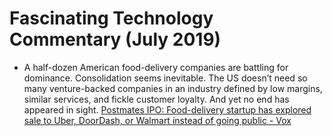 # Fascinating Technology Commentary (July 2019)

* A half-dozen American food-delivery companies are battling for dominance. Consolidation seems inevitable. The US doesn’t need so many venture-backed companies in an industry defined by low margins, similar services, and fickle customer loyalty. And yet no end has appeared in sight. [Postmates IPO: Food-delivery startup has explored sale to Uber, DoorDash, or Walmart instead of going public - Vox](https://www.vox.com/recode/2019/7/11/20688108/postmates-acquisition-ipo-doordash-walmart-uber)